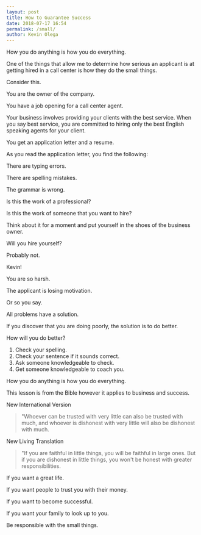 ```yaml
--- 
layout: post 
title: How to Guarantee Success
date: 2018-07-17 16:54
permalink: /small/ 
author: Kevin Olega 
--- 
```

How you do anything is how you do everything.

One of the things that allow me to determine how serious an applicant is at getting hired in a call center is how they do the small things.

Consider this.

You are the owner of the company.

You have a job opening for a call center agent.

Your business involves providing your clients with the best service. When you say best service, you are committed to hiring only the best English speaking agents for your client.

You get an application letter and a resume.

As you read the application letter, you find the following:

There are typing errors.

There are spelling mistakes.

The grammar is wrong.

Is this the work of a professional?

Is this the work of someone that you want to hire?

Think about it for a moment and put yourself in the shoes of the business owner.

Will you hire yourself?

Probably not.

Kevin!

You are so harsh.

The applicant is losing motivation.

Or so you say.

All  problems have a solution.

If you discover that you are doing poorly, the solution is to do better.

How will you do better?

1. Check your spelling.
2. Check your sentence if it sounds correct.
3. Ask someone knowledgeable to check.
4. Get someone knowledgeable to coach you.


How you do anything is how you do everything.

This lesson is from the Bible however it applies to business and success.

New International Version
> "Whoever can be trusted with very little can also be trusted with much, and whoever is dishonest with very little will also be dishonest with much.

New Living Translation
> "If you are faithful in little things, you will be faithful in large ones. But if you are dishonest in little things, you won't be honest with greater responsibilities.

If you want a great life.

If you want people to trust you with their money.

If you want to become successful.
  
If you want your family to look up to you.

Be responsible with the small things.